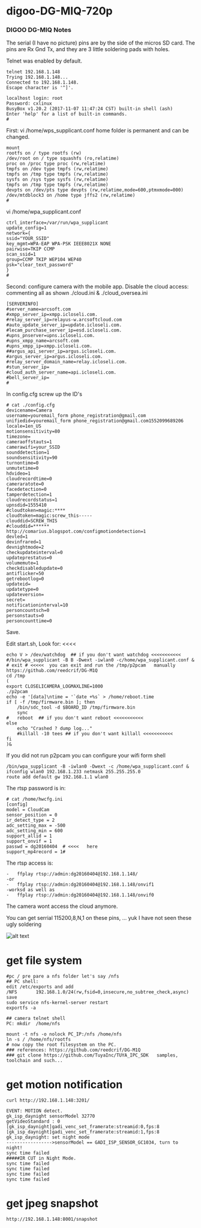 # digoo-DG-MIQ-720p
### DIGOO DG-MIQ Notes

The serial (I have no picture) pins are by the side of the micros SD card. The pins are Rx Gnd Tx, and they are 3 little soldering pads with holes.

Telnet was enabled by default.
```
telnet 192.168.1.148
Trying 192.168.1.148...
Connected to 192.168.1.148.
Escape character is '^]'.

localhost login: root
Password: cxlinux
BusyBox v1.20.2 (2017-11-07 11:47:24 CST) built-in shell (ash)
Enter 'help' for a list of built-in commands.
# 
```
First: vi /home/wps_supplicant.conf
home folder is permanent and can be changed.
```
mount
rootfs on / type rootfs (rw)
/dev/root on / type squashfs (ro,relatime)
proc on /proc type proc (rw,relatime)
tmpfs on /dev type tmpfs (rw,relatime)
tmpfs on /tmp type tmpfs (rw,relatime)
sysfs on /sys type sysfs (rw,relatime)
tmpfs on /tmp type tmpfs (rw,relatime)
devpts on /dev/pts type devpts (rw,relatime,mode=600,ptmxmode=000)
/dev/mtdblock3 on /home type jffs2 (rw,relatime)
# 

```

vi /home/wpa_supplicant.conf 
```
ctrl_interface=/var/run/wpa_supplicant
update_config=1
network={
ssid="YOUR_SSID"
key_mgmt=WPA-EAP WPA-PSK IEEE8021X NONE
pairwise=TKIP CCMP
scan_ssid=1
group=CCMP TKIP WEP104 WEP40
psk="clear_text_password"
}
# 
```
Second: configure camera with the mobile app.
Disable the cloud access: commenting all as shown
./cloud.ini & ./cloud_oversea.ini
```
[SERVERINFO]
#server_name=arcsoft.com
#xmpp_server_ip=xmpp.icloseli.com.
#relay_server_ip=relayus-w.arcsoftcloud.com
#auto_update_server_ip=update.icloseli.com.
#lecam_purchase_server_ip=esd.icloseli.com.
#upns_pnserver=upns.icloseli.com.
#upns_xmpp_name=arcsoft.com
#upns_xmpp_ip=xmpp.icloseli.com.
##argus_api_server_ip=argus.icloseli.com.
#argus_server_ip=argus.icloseli.com.
#relay_server_domain_name=relay.icloseli.com.
#stun_server_ip=
#cloud_auth_server_name=api.icloseli.com.
#bell_server_ip=
# 
```

In config.cfg screw up the ID's 

```
# cat ./config.cfg
devicename=Camera
username=youremail_form phone_registration@gmail.com
unifiedid=youremail_form phone_registration@gmail.com1552099689206
locale=1en_US
motionsensitivity=80
timezone=
cameraoffstauts=1
camerawifi=your_SSID
sounddetection=1
soundsensitivity=90
turnontime=0
unmutetime=0
hdvideo=1
cloudrecordtime=0
cameraratote=0
facedetection=0
tamperdetection=1
cloudrecordstatus=1
upnsdid=1555410
#cloudtoken=magic:****
cloudtoken=magic:screw_this-----
clouddid=SCREW_THIS
#clouddid=******
http://comarius.blogspot.com/configmotiondetection=1
devled=1
devinfrared=1
devnightmode=2
checkupdateinterval=0
updateprestatus=0
volumemute=1
checkdisabledupdate=0
antiflicker=50
getrebootlog=0
updateid=
updatetype=0
updateversion=
secret=
notificationinterval=10
personcountsch=0
personstauts=0
personcounttime=0
```
Save.

Edit start.sh, Look for: <<<<
```
echo V > /dev/watchdog  ## if you don't want watchdog <<<<<<<<<<<
#/bin/wpa_supplicant -B B -Dwext -iwlan0 -c/home/wpa_supplicant.conf &
# exit # <<<<<  you can exit and run the /tmp/p2pcam   manually
https://github.com/reedcrif/DG-M1Q
cd /tmp
(
export CLOSELICAMERA_LOGMAXLINE=1000
./p2pcam 
echo -e '[data]\ntime = '`date +%s` > /home/reboot.time
if [ -f /tmp/firmware.bin ]; then
    /bin/sdc_tool -d $BOARD_ID /tmp/firmware.bin
    sync
#   reboot  ## if you don't want reboot <<<<<<<<<<<
else
    echo "Crashed ? dump log..."
    #killall -10 tees ## if you don't want killall <<<<<<<<<<<
fi
)&

```

If you did not run p2pcam you can configure your wifi form shell

```
/bin/wpa_supplicant -B -iwlan0 -Dwext -c /home/wpa_supplicant.conf &
ifconfig wlan0 192.168.1.233 netmask 255.255.255.0
route add default gw 192.168.1.1 wlan0

```

The rtsp password is in: 
```
# cat /home/hwcfg.ini 
[config]
model = CloudCam
sensor_position = 0
ir_detect_type = 2
adc_setting_max = -500
adc_setting_min = 600
support_allid = 1
support_onvif = 1
passwd = dg20160404  # <<<<   here
support_mp4record = 1# 

```
The rtsp access is:

    -   ffplay rtsp://admin:dg20160404@192.168.1.148/
    -or
    -   ffplay rtsp://admin:dg20160404@192.168.1.148/onvif1
    -worksd as well as
    -   ffplay rtsp://admin:dg20160404@192.168.1.148/onvif0




The camera wont access the cloud anymore.

You can get serrial 115200,8,N,1 on these pins, ... yuk I have not seen these ugly soldering

![alt text](https://github.com/comarius/digoo-DG-MIQ-720p/blob/master/digoo.png "serial")


# get file system

```
#pc / pre pare a nfs folder let's say /nfs
## PC shell:
edit /etc/exports and add
/NFS       192.168.1.0/24(rw,fsid=0,insecure,no_subtree_check,async)
save
sudo service nfs-kernel-server restart
exportfs -a

## camera telnet shell
PC: mkdir  /home/nfs

mount -t nfs -o nolock PC_IP:/nfs /home/nfs
ln -s / /home/nfs/rootfs
# now copy the root filesystem on the PC.
### references: https://github.com/reedcrif/DG-M1Q
### git clone https://github.com/TuyaInc/TUYA_IPC_SDK   samples, toolchain and such...
```

# get motion notification

```
curl http://192.168.1.148:3201/

EVENT: MOTION detect.
gk_isp_daynight sensorModel 32770
getVideoStandard : 0
[gk_isp_daynight]gadi_venc_set_framerate:streamid:0,fps:8 
[gk_isp_daynight]gadi_venc_set_framerate:streamid:1,fps:8 
gk_isp_daynight: set night mode
----------------->sensorModel == GADI_ISP_SENSOR_GC1034, turn to night!
sync time failed
#####IR CUT in Night Mode.
sync time failed
sync time failed
sync time failed
sync time failed

```

# get jpeg snapshot

```
http://192.168.1.148:8001/snapshot

```
